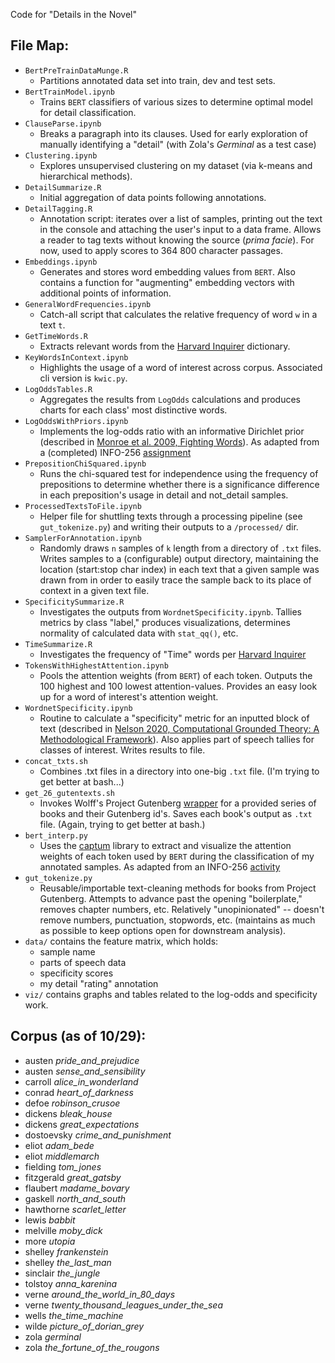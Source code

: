 Code for "Details in the Novel"

## File Map:

* `BertPreTrainDataMunge.R`
  * Partitions annotated data set into train, dev and test sets.
* `BertTrainModel.ipynb`
  * Trains `BERT` classifiers of various sizes to determine optimal model for detail classification.
* `ClauseParse.ipynb`
  * Breaks a paragraph into its clauses. Used for early exploration of manually identifying a "detail" (with Zola's *Germinal* as a test case)
* `Clustering.ipynb`
  * Explores unsupervised clustering on my dataset (via k-means and hierarchical methods).
* `DetailSummarize.R`
  * Initial aggregation of data points following annotations.
* `DetailTagging.R`
  * Annotation script: iterates over a list of samples, printing out the text in the console and attaching the user's input to a data frame. Allows a reader to tag texts without knowing the source (*prima facie*). For now, used to apply scores to 364 800 character passages.
* `Embeddings.ipynb`
  * Generates and stores word embedding values from `BERT`. Also contains a function for "augmenting" embedding vectors with additional points of information.
* `GeneralWordFrequencies.ipynb`
  * Catch-all script that calculates the relative frequency of word `w` in a text `t`.
* `GetTimeWords.R`
  * Extracts relevant words from the [Harvard Inquirer](http://www.wjh.harvard.edu/~inquirer/) dictionary.
* `KeyWordsInContext.ipynb`
  * Highlights the usage of a word of interest across corpus. Associated cli version is `kwic.py`.
* `LogOddsTables.R`
  * Aggregates the results from `LogOdds` calculations and produces charts for each class' most distinctive words.
* `LogOddsWithPriors.ipynb`
  * Implements the log-odds ratio with an informative Dirichlet prior (described in [Monroe et al. 2009, Fighting Words](http://languagelog.ldc.upenn.edu/myl/Monroe.pdf)). As adapted from a (completed) INFO-256 [assignment](https://github.com/dbamman/anlp21/blob/main/2.compare/Log-odds%20ratio%20with%20priors_TODO.ipynb)
* `PrepositionChiSquared.ipynb`
  * Runs the chi-squared test for independence using the frequency of prepositions to determine whether there is a significance difference in each preposition's usage in detail and not_detail samples.
* `ProcessedTextsToFile.ipynb`
  * Helper file for shuttling texts through a processing pipeline (see `gut_tokenize.py`) and writing their outputs to a `/processed/` dir.
* `SamplerForAnnotation.ipynb`
  * Randomly draws `n` samples of `k` length from a directory of `.txt` files. Writes samples to a (configurable) output directory, maintaining the location (start:stop char index) in each text that a given sample was drawn from in order to easily trace the sample back to its place of context in a given text file.
* `SpecificitySummarize.R`
  * Investigates the outputs from `WordnetSpecificity.ipynb`. Tallies metrics by class "label," produces visualizations, determines normality of calculated data with `stat_qq()`, etc.
* `TimeSummarize.R`
  * Investigates the frequency of "Time" words per [Harvard Inquirer](http://www.wjh.harvard.edu/~inquirer/)
* `TokensWithHighestAttention.ipynb`
  * Pools the attention weights (from `BERT`) of each token. Outputs the 100 highest and 100 lowest attention-values. Provides an easy look up for a word of interest's attention weight.
* `WordnetSpecificity.ipynb`
  * Routine to calculate a "specificity" metric for an inputted block of text (described in [Nelson 2020, Computational
Grounded Theory: A Methodological Framework](https://journals.sagepub.com/doi/pdf/10.1177/0049124117729703)). Also applies part of speech tallies for classes of interest. Writes results to file.
* `concat_txts.sh`
  * Combines .txt files in a directory into one-big `.txt` file. (I'm trying to get better at bash...)
* `get_26_gutentexts.sh`
  * Invokes Wolff's Project Gutenberg [wrapper](https://github.com/c-w/gutenberg) for a provided series of books and their Gutenberg id's. Saves each book's output as `.txt` file. (Again, trying to get better at bash.)
* `bert_interp.py`
  * Uses the [captum](https://captum.ai/) library to extract and visualize the attention weights of each token used by `BERT` during the classification of my annotated samples. As adapted from an INFO-256 [activity](https://github.com/dbamman/anlp21/blob/main/9.neural/Interpretability.ipynb)
* `gut_tokenize.py`
  * Reusable/importable text-cleaning methods for books from Project Gutenberg. Attempts to advance past the opening "boilerplate," removes chapter numbers, etc. Relatively "unopinionated" -- doesn't remove numbers, punctuation, stopwords, etc. (maintains as much as possible to keep options open for downstream analysis).
* `data/` contains the feature matrix, which holds:
  * sample name
  * parts of speech data
  * specificity scores
  * my detail "rating" annotation
* `viz/` contains graphs and tables related to the log-odds and specificity work.

## Corpus (as of 10/29):

* austen *pride_and_prejudice*
* austen *sense_and_sensibility*
* carroll *alice_in_wonderland*
* conrad *heart_of_darkness*
* defoe *robinson_crusoe*
* dickens *bleak_house*
* dickens *great_expectations*
* dostoevsky *crime_and_punishment*
* eliot *adam_bede*
* eliot *middlemarch*
* fielding *tom_jones*
* fitzgerald *great_gatsby*
* flaubert *madame_bovary*
* gaskell *north_and_south*
* hawthorne *scarlet_letter*
* lewis *babbit*
* melville *moby_dick*
* more *utopia*
* shelley *frankenstein*
* shelley *the_last_man*
* sinclair *the_jungle*
* tolstoy *anna_karenina*
* verne *around_the_world_in_80_days*
* verne *twenty_thousand_leagues_under_the_sea*
* wells *the_time_machine*
* wilde *picture_of_dorian_grey*
* zola *germinal*
* zola *the_fortune_of_the_rougons*